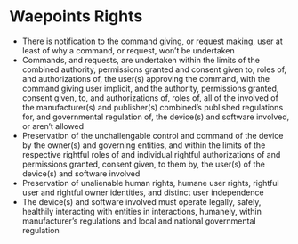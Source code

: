# Waepoints Rights

+ There is notification to the command giving, or request making, user at least of why a command, or request, won’t be undertaken 
+ Commands, and requests, are undertaken within the limits of the combined authority, permissions granted and consent given to, roles of, and authorizations of, the user(s) approving the command, with the command giving user implicit, and the authority, permissions granted, consent given, to, and authorizations of, roles of, all of the involved of the manufacturer(s) and publisher(s) combined’s published regulations for, and governmental regulation of, the device(s) and software involved, or aren’t allowed
+ Preservation of the unchallengable control and command of the device by the owner(s) and governing entities, and within the limits of the respective rightful roles of and individual rightful authorizations of and permissions granted, consent given, to them by, the user(s) of the device(s) and software involved
+ Preservation of unalienable human rights, humane user rights, rightful user and rightful owner identities, and distinct user independence
+ The device(s) and software involved must operate legally, safely, healthily interacting with entities in interactions, humanely, within manufacturer’s regulations and local and national governmental regulation